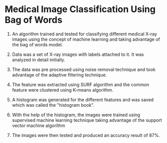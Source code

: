 # Medical Image Classification Using Bag of Words

1. An algorithm trained and tested for classifying different medical X-ray images using the concept of machine learning and taking advantage of the bag of words model. 

2. Data was a set of X-ray images with labels attached to it. It was analyzed in detail initially. 

3. The data was pre processed using noise removal technique and took advantage of the adaptive filtering technique. 

4. The feature was extracted using SURF algorithm and the common feature were clustered using K-means algorithm.

5. A histogram was generated for the different features and was saved which was called the "histogram book".

6. With the help of the histogram, the images were trained using supervised machine learning technique taking advantage of the support vector machine algorithm

7. The images were then tested and produced an accuracy result of 87%.




